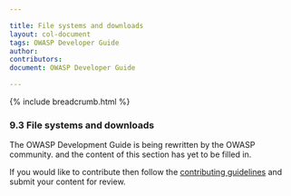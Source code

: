 ```yaml
---

title: File systems and downloads
layout: col-document
tags: OWASP Developer Guide
author:
contributors:
document: OWASP Developer Guide

---
```


{% include breadcrumb.html %}
### 9.3 File systems and downloads

The OWASP Development Guide is being rewritten by the OWASP community.
and the content of this section has yet to be filled in.

If you would like to contribute then follow the 
[contributing guidelines](https://github.com/OWASP/www-project-developer-guide/blob/main/CONTRIBUTING.md)
and submit your content for review.
